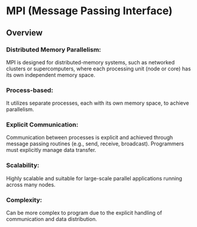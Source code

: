 # MPI (Message Passing Interface)

## Overview
### Distributed Memory Parallelism:
MPI is designed for distributed-memory systems, such as networked clusters or supercomputers, where each processing unit (node or core) has its own independent memory space.
### Process-based:
It utilizes separate processes, each with its own memory space, to achieve parallelism.
### Explicit Communication:
Communication between processes is explicit and achieved through message passing routines (e.g., send, receive, broadcast). Programmers must explicitly manage data transfer.
### Scalability:
Highly scalable and suitable for large-scale parallel applications running across many nodes.
### Complexity:
Can be more complex to program due to the explicit handling of communication and data distribution.